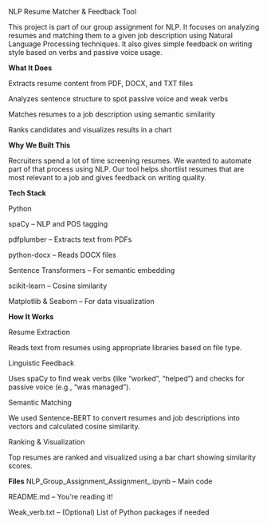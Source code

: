 NLP Resume Matcher & Feedback Tool

This project is part of our group assignment for NLP. It focuses on analyzing resumes and matching them to a given job description using Natural Language Processing techniques. It also gives simple feedback on writing style based on verbs and passive voice usage.

**What It Does**

Extracts resume content from PDF, DOCX, and TXT files

Analyzes sentence structure to spot passive voice and weak verbs

Matches resumes to a job description using semantic similarity

Ranks candidates and visualizes results in a chart

**Why We Built This**

Recruiters spend a lot of time screening resumes. We wanted to automate part of that process using NLP. Our tool helps shortlist resumes that are most relevant to a job and gives feedback on writing quality.

**Tech Stack**

Python 

spaCy – NLP and POS tagging

pdfplumber – Extracts text from PDFs

python-docx – Reads DOCX files

Sentence Transformers – For semantic embedding

scikit-learn – Cosine similarity

Matplotlib & Seaborn – For data visualization

**How It Works**

Resume Extraction

Reads text from resumes using appropriate libraries based on file type.

Linguistic Feedback

Uses spaCy to find weak verbs (like “worked”, “helped”) and checks for passive voice (e.g., “was managed”).

Semantic Matching

We used Sentence-BERT to convert resumes and job descriptions into vectors and calculated cosine similarity.

Ranking & Visualization

Top resumes are ranked and visualized using a bar chart showing similarity scores.


**Files**
NLP_Group_Assignment_Assignment_.ipynb – Main code 

README.md – You’re reading it!

Weak_verb.txt – (Optional) List of Python packages if needed

